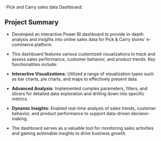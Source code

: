 -Pick and Carry sales data Dashboard:

## Project Summary

- Developed an interactive Power BI dashboard to provide in-depth analysis and insights into online sales data for Pick & Carry stores' e-commerce platform. 
- This dashboard features various customized visualizations to track and assess sales performance, customer behavior, and product trends. Key functionalities include:

- **Interactive Visualizations:** Utilized a range of visualization types such as bar charts, pie charts, and maps to effectively present data.
- **Advanced Analysis:** Implemented complex parameters, filters, and slicers for detailed data exploration and drilling down into specific metrics.
- **Dynamic Insights:** Enabled real-time analysis of sales trends, customer behavior, and product performance to support data-driven decision-making.

- The dashboard serves as a valuable tool for monitoring sales activities and gaining actionable insights to drive business growth.
